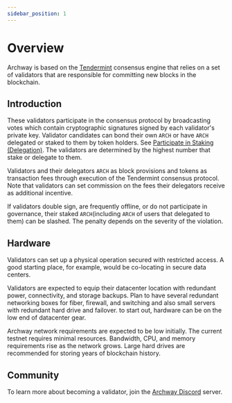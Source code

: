```yaml
---
sidebar_position: 1
---
```


# Overview

Archway is based on the [Tendermint](https://github.com/tendermint/tendermint/tree/master/docs/introduction) consensus engine that relies on a set of validators that are responsible for committing new blocks in the blockchain. 

## Introduction

These validators participate in the consensus protocol by broadcasting votes which contain cryptographic signatures signed by each validator's private key. Validator candidates can bond their own `ARCH` or have `ARCH` delegated or staked to them by token holders. See [Participate in Staking (Delegation)](../staking.md). The validators are determined by the highest number that stake or delegate to them.

Validators and their delegators `ARCH` as block provisions and tokens as transaction fees through execution of the Tendermint consensus protocol. Note that validators can set commission on the fees their delegators receive as additional incentive.

If validators double sign, are frequently offline, or do not participate in governance, their staked `ARCH`(including `ARCH` of users that delegated to them) can be slashed. The penalty depends on the severity of the violation.

## Hardware

Validators can set up a physical operation secured with restricted access. A good starting place, for example, would be co-locating in secure data centers.

Validators are expected to equip their datacenter location with redundant power, connectivity, and storage backups. Plan to have several redundant networking boxes for fiber, firewall, and switching and also small servers with redundant hard drive and failover.  to start out, hardware can be on the low end of datacenter gear.

Archway network requirements are expected to be low initially. The current testnet requires minimal resources. Bandwidth, CPU, and memory requirements rise as the network grows. Large hard drives are recommended for storing years of blockchain history.

<!-- ## Set Up a Website

Set up a dedicated validator's website and signal your intention to become a validator on our [forum](https://forum.cosmos.network/t/validator-candidates-websites/127/3). This is important since delegators will want to have information about the entity they are delegating their Atoms to. -->

## Community

To learn more about becoming a validator, join the [Archway Discord](https://discord.gg/5FVvx3WGfa) server. 
